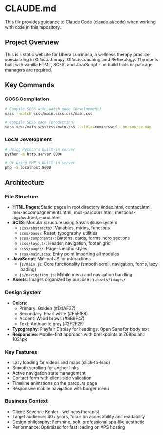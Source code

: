 # CLAUDE.md

This file provides guidance to Claude Code (claude.ai/code) when working with code in this repository.

## Project Overview

This is a static website for Libera Luminosa, a wellness therapy practice specializing in Olfactotherapy, Olfactocoaching, and Reflexology. The site is built with vanilla HTML, SCSS, and JavaScript - no build tools or package managers are required.

## Key Commands

### SCSS Compilation
```bash
# Compile SCSS with watch mode (development)
sass --watch scss/main.scss:css/main.css

# Compile SCSS once (production)
sass scss/main.scss:css/main.css --style=compressed --no-source-map
```

### Local Development
```bash
# Using Python's built-in server
python -m http.server 8000

# Or using PHP's built-in server
php -S localhost:8000
```

## Architecture

### File Structure
- **HTML Pages**: Static pages in root directory (index.html, contact.html, mes-accompagnements.html, mon-parcours.html, mentions-legales.html, merci.html)
- **SCSS**: Modular structure using Sass's @use system
  - `scss/abstracts/`: Variables, mixins, functions
  - `scss/base/`: Reset, typography, utilities
  - `scss/components/`: Buttons, cards, forms, hero sections
  - `scss/layout/`: Header, navigation, footer, grid
  - `scss/pages/`: Page-specific styles
  - `scss/main.scss`: Entry point importing all modules
- **JavaScript**: Minimal JS for interactions
  - `js/main.js`: Core functionality (smooth scroll, navigation, forms, lazy loading)
  - `js/navigation.js`: Mobile menu and navigation handling
- **Assets**: Images organized by purpose in `assets/images/`

### Design System
- **Colors**: 
  - Primary: Golden (#D4AF37)
  - Secondary: Pearl white (#F5F1E8)
  - Accent: Wood brown (#8B6F47)
  - Text: Anthracite gray (#2F2F2F)
- **Typography**: Playfair Display for headings, Open Sans for body text
- **Responsive**: Mobile-first approach with breakpoints at 768px and 1024px

### Key Features
- Lazy loading for videos and maps (click-to-load)
- Smooth scrolling for anchor links
- Active navigation state management
- Contact form with client-side validation
- Timeline animations on the parcours page
- Responsive mobile navigation with burger menu

### Business Context
- Client: Séverine Kohler - wellness therapist
- Target audience: 40+ years, focus on accessibility and readability
- Design philosophy: Feminine, soft, professional spa-like aesthetic
- Performance: Optimized for fast loading on VPS hosting